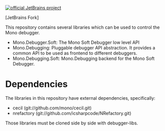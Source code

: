 [![official JetBrains project](http://jb.gg/badges/official-flat-square.svg)](https://confluence.jetbrains.com/display/ALL/JetBrains+on+GitHub)

[JetBrains Fork]

This repository contains several libraries which can be used to control the Mono debugger.

* Mono.Debugger.Soft: The Mono Soft Debugger low level API
* Mono.Debugging: Pluggable debugger API abstraction. It provides a common API to be used as frontend to different debuggers.
* Mono.Debugging.Soft: Mono.Debugging backend for the Mono Soft Debugger.

Dependencies
============

The libraries in this repository have external dependencies, specifically:

* cecil (git://github.com/mono/cecil.git)
* nrefactory (git://github.com/icsharpcode/NRefactory.git)

Those libraries must be cloned side by side with debugger-libs.
